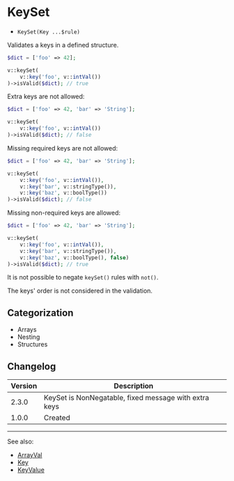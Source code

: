 # KeySet

- `KeySet(Key ...$rule)`

Validates a keys in a defined structure.

```php
$dict = ['foo' => 42];

v::keySet(
    v::key('foo', v::intVal())
)->isValid($dict); // true
```

Extra keys are not allowed:
```php
$dict = ['foo' => 42, 'bar' => 'String'];

v::keySet(
    v::key('foo', v::intVal())
)->isValid($dict); // false
```

Missing required keys are not allowed:
```php
$dict = ['foo' => 42, 'bar' => 'String'];

v::keySet(
    v::key('foo', v::intVal()),
    v::key('bar', v::stringType()),
    v::key('baz', v::boolType())
)->isValid($dict); // false
```

Missing non-required keys are allowed:
```php
$dict = ['foo' => 42, 'bar' => 'String'];

v::keySet(
    v::key('foo', v::intVal()),
    v::key('bar', v::stringType()),
    v::key('baz', v::boolType(), false)
)->isValid($dict); // true
```

It is not possible to negate `keySet()` rules with `not()`.

The keys' order is not considered in the validation.

## Categorization

- Arrays
- Nesting
- Structures

## Changelog

Version | Description
--------|-------------
  2.3.0 | KeySet is NonNegatable, fixed message with extra keys
  1.0.0 | Created

***
See also:

- [ArrayVal](ArrayVal.md)
- [Key](Key.md)
- [KeyValue](KeyValue.md)
